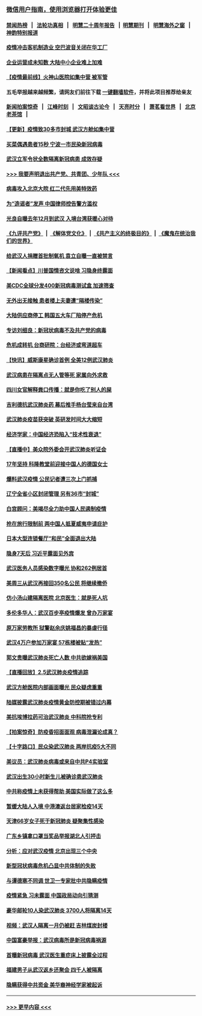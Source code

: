 ### [微信用户指南，使用浏览器打开体验更佳](https://github.com/gfw-breaker/banned-news1/blob/master/indexes/wechat-guide.md?t=0)
#### [禁闻热榜](热点新闻.md?t=0)  &nbsp;&nbsp;|&nbsp;&nbsp; [法轮功真相](https://github.com/gfw-breaker/truth/blob/master/README.md?t=0) &nbsp;&nbsp;|&nbsp;&nbsp; [明慧二十周年报告](https://github.com/gfw-breaker/mh-reports/blob/master/README.md?t=0) &nbsp;&nbsp;|&nbsp;&nbsp;[明慧期刊](https://github.com/gfw-breaker/mh-qikan) &nbsp;&nbsp;|&nbsp;&nbsp; [明慧海外之窗](https://github.com/gfw-breaker/mh-news/blob/master/README.md?t=0) &nbsp;&nbsp;|&nbsp;&nbsp; [神韵特别报道](https://github.com/gfw-breaker/mh-news/blob/master/shenyun.md?t=0)
#### [疫情冲击客机制造业 空巴波音关闭在华工厂](../pages/nsc413/n11847550.md?t=02060956) 
#### [企业运营成未知数 大陆中小企业难上加难](../pages/nsc413/n11847477.md?t=02060956) 
#### [【疫情最前线】火神山医院如集中营 被军管](../pages/nsc413/n11847524.md?t=02060956) 
#### 五毛举报越来越频繁，请网友们前往下载 [一键翻墙软件](https://github.com/gfw-breaker/ssr-accounts)，并将此项目推荐给亲友
#### [新闻拍案惊奇](https://github.com/gfw-breaker/banned-news1/blob/master/pages/link4.md) &nbsp;&nbsp;|&nbsp;&nbsp; [江峰时刻](https://github.com/gfw-breaker/banned-news1/blob/master/pages/link4.md) &nbsp;&nbsp;|&nbsp;&nbsp; [文昭谈古论今](https://github.com/gfw-breaker/banned-news1/blob/master/pages/link4.md) &nbsp;&nbsp;|&nbsp;&nbsp; [天亮时分](https://github.com/gfw-breaker/banned-news1/blob/master/pages/link4.md) &nbsp;&nbsp;|&nbsp;&nbsp; [萧茗看世界](https://github.com/gfw-breaker/banned-news1/blob/master/pages/link4.md) &nbsp;&nbsp;|&nbsp;&nbsp; [北京老茶馆](https://github.com/gfw-breaker/banned-news1/blob/master/pages/link4.md) &nbsp;&nbsp;|&nbsp;&nbsp; 
#### [【更新】疫情致30多市封城 武汉方舱如集中营](../pages/nsc413/n11801312.md?t=02060956) 
#### [买菜偶遇患者15秒 宁波一市民染新冠病毒](../pages/nsc413/n11847294.md?t=02060956) 
#### [武汉立军令状全数隔离新冠病患 成效存疑](../pages/nsc413/n11847328.md?t=02060956) 
#### [>>> 我要声明退出共产党、共青团、少年队 <<<](https://github.com/begood0513/goodnews/blob/master/quit/letter.md) 
#### [病毒攻入北京大院 红二代先用美特效药](../pages/nsc413/n11847427.md?t=02060956) 
#### [为“造谣者”发声 中国律师控告警方滥权](../pages/nsc413/n11847326.md?t=02060956) 
#### [光良自曝去年12月到武汉 入境台湾获暖心对待](../pages/nsc413/n11847243.md?t=02060956) 
#### [《九评共产党》](https://github.com/begood0513/9ping.md/blob/master/README.md) &nbsp;|&nbsp; [《解体党文化》](../../../../jtdwh.md/blob/master/README.md)  &nbsp;|&nbsp; [《共产主义的终极目的》](../../../../gczydzjmd.md/blob/master/README.md) &nbsp;|&nbsp; [《魔鬼在统治我们的世界》](../../../../mgztzwmdsj.md/blob/master/README.md) 
#### [给武汉人捐赠首批制氧机 袁立自曝一直被禁言](../pages/nsc413/n11846974.md?t=02060956) 
#### [【新闻看点】川普国情咨文说啥 习隐身终露面](../pages/nsc413/n11847016.md?t=02060956) 
#### [美CDC全球分发400新冠病毒测试盒 加速筛查](../pages/nsc413/n11847260.md?t=02060956) 
#### [无外出无接触 患者楼上夫妻遭“隔楼传染”](../pages/nsc413/n11847233.md?t=02060956) 
#### [大陆供应商停工 韩国五大车厂陷停产危机](../pages/nsc413/n11847062.md?t=02060956) 
#### [专访刘细良：新冠状病毒不及共产党的病毒](../pages/nsc413/n11847164.md?t=02060956) 
#### [危机成转机 台商研院：台经济或弯道超车](../pages/nsc413/n11846448.md?t=02060956) 
#### [【快讯】威斯康星确诊首例 全美12例武汉肺炎](../pages/nsc413/n11847162.md?t=02060956) 
#### [武汉病患在隔离点无人管等死 家属向外求救](../pages/nsc413/n11847020.md?t=02060956) 
#### [四川女官解释粪口传播：就是你吃了别人的屎](../pages/nsc413/n11847029.md?t=02060956) 
#### [吉利德抗武汉肺炎药 幕后推手杨台莹来自台湾](../pages/nsc413/n11847064.md?t=02060956) 
#### [武汉肺炎疫苗获突破 英研发时间大大缩短](../pages/nsc413/n11846915.md?t=02060956) 
#### [经济学家：中国经济恐陷入“技术性衰退”](../pages/nsc413/n11846450.md?t=02060956) 
#### [【直播中】美众院外委会开武汉肺炎听证会](../pages/nsc413/n11846727.md?t=02060956) 
#### [17年坚持 科隆教堂前迎接中国人的德国女士](../pages/nsc413/n11846781.md?t=02060956) 
#### [爆料武汉疫情 公民记者遭三次上门抓捕](../pages/nsc413/n11846937.md?t=02060956) 
#### [辽宁全省小区封闭管理 另有36市“封城”](../pages/nsc413/n11846879.md?t=02060956) 
#### [白宫顾问：美竭尽全力助中国人民遏制疫情](../pages/nsc413/n11846756.md?t=02060956) 
#### [抢在旅行限制前 两中国人抵夏威夷申请庇护](../pages/nsc413/n11846866.md?t=02060956) 
#### [日本大型连锁餐厅“和民”全面退出大陆](../pages/nsc413/n11846765.md?t=02060956) 
#### [隐身7天后 习近平露面见外宾](../pages/nsc413/n11846805.md?t=02060956) 
#### [武汉医务人员感染数字曝光 协和262例居首](../pages/nsc413/n11846742.md?t=02060956) 
#### [美周三从武汉再接回350名公民 将继续撤侨](../pages/nsc413/n11846705.md?t=02060956) 
#### [仿小汤山建隔离医院 北京医生：就是死人坑](../pages/nsc413/n11846692.md?t=02060956) 
#### [多伦多华人：武汉百步亭疫情爆发 曾办万家宴](../pages/nsc413/n11846766.md?t=02060956) 
#### [原万家劳教所 狱警赵余庆姚福昌的暴虐行径](../pages/nsc413/n11844582.md?t=02060956) 
#### [武汉4万户参加万家宴 57栋楼被贴“发热”](../pages/nsc413/n11846074.md?t=02060956) 
#### [郭文贵曝武汉肺炎死亡人数 中共欲嫁祸美国](../pages/nsc413/n11846240.md?t=02060956) 
#### [【直播回放】2.5武汉肺炎疫情追踪](../pages/nsc413/n11846437.md?t=02060956) 
#### [武汉方舱医院内部画面曝光 民众疑虑重重](../pages/nsc413/n11846442.md?t=02060956) 
#### [陆媒披露武汉肺炎疫情黄金防控期被错过内幕](../pages/nsc413/n11846413.md?t=02060956) 
#### [美抗埃博拉药可治武汉肺炎 中科院抢专利](../pages/nsc413/n11846409.md?t=02060956) 
#### [【拍案惊奇】防疫昏招面面观 病毒泄漏论成真？](../pages/nsc413/n11845382.md?t=02060956) 
#### [【十字路口】民众染武汉肺炎 两岸抗疫5大不同](../pages/nsc413/n11845264.md?t=02060956) 
#### [美议员：武汉肺炎病毒或来自中共P4实验室](../pages/nsc413/n11846043.md?t=02060956) 
#### [武汉出生30小时新生儿被确诊患武汉肺炎](../pages/nsc413/n11846307.md?t=02060956) 
#### [中共称疫情上未获得帮助 美国实际做了这么多](../pages/nsc413/n11846008.md?t=02060956) 
#### [暂缓大陆人入境 中港澳返台居家检疫14天](../pages/nsc413/n11845862.md?t=02060956) 
#### [天津66岁女子死于新冠肺炎 疑聚集性感染](../pages/nsc413/n11845909.md?t=02060956) 
#### [广东乡镇拿口罩当奖品举报湖北人引抨击](../pages/nsc413/n11845622.md?t=02060956) 
#### [分析：应对武汉疫情 北京出现三个中央](../pages/nsc413/n11845850.md?t=02060956) 
#### [新型冠状病毒危机凸显中共体制的失败](../pages/nsc413/n11844970.md?t=02060956) 
#### [与谭德塞不同调 世卫一专家批中共隐瞒疫情](../pages/nsc413/n11845278.md?t=02060956) 
#### [疫情紧急 习未露面 中国政局动向引猜测](../pages/nsc413/n11845224.md?t=02060956) 
#### [豪华邮轮10人染武汉肺炎 3700人将隔离14天](../pages/nsc413/n11845543.md?t=02060956) 
#### [视频：武汉人隔离一月仍被赶 吉林煤炭封楼](../pages/nsc413/n11845570.md?t=02060956) 
#### [中国富豪举报：武汉病毒所是新冠病毒祸源](../pages/nsc413/n11844943.md?t=02060956) 
#### [首曝新冠病毒 武汉医生重症床上披露全过程](../pages/nsc413/n11845150.md?t=02060956) 
#### [福建男子从武汉返乡还聚会 四千人被隔离](../pages/nsc413/n11845352.md?t=02060956) 
#### [隐瞒获得中共资金 美华裔神经学家被起诉](../pages/nsc413/n11844879.md?t=02060956) 

----
#### [ >>> 更早内容 <<< ](../indexes/nsc413-earlier.md)
